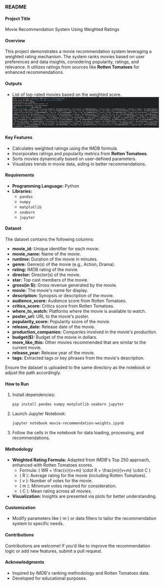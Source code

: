 ### **README**

#### **Project Title**  
Movie Recommendation System Using Weighted Ratings  

#### **Overview**  
This project demonstrates a movie recommendation system leveraging a weighted rating mechanism. The system ranks movies based on user preferences and data insights, considering popularity, ratings, and relevance. It utilizes ratings from sources like **Rotten Tomatoes** for enhanced recommendations.

#### **Outputs**  
- List of top-rated movies based on the weighted score.  
[![Output Recommendation](https://github.com/omair22/Movie-Recommendation-Swipe-App/blob/main/Images/Output-Recommendation-1.png?raw=true)](https://github.com/omair22/Movie-Recommendation-Swipe-App/tree/main)


#### **Key Features**  
- Calculates weighted ratings using the IMDB formula.  
- Incorporates ratings and popularity metrics from **Rotten Tomatoes**.  
- Sorts movies dynamically based on user-defined parameters.  
- Visualizes trends in movie data, aiding in better recommendations.  

#### **Requirements**  
- **Programming Language:** Python  
- **Libraries:**  
  - `pandas`  
  - `numpy`  
  - `matplotlib`  
  - `seaborn`  
  - `jupyter`  

#### **Dataset**  
The dataset contains the following columns:

- **movie_id:** Unique identifier for each movie.  
- **movie_name:** Name of the movie.  
- **runtime:** Duration of the movie in minutes.  
- **genre:** Genre(s) of the movie (e.g., Action, Drama).  
- **rating:** IMDB rating of the movie.  
- **director:** Director(s) of the movie.  
- **star:** Top cast members of the movie.  
- **gross(in $):** Gross revenue generated by the movie.  
- **movie:** The movie's name for display.  
- **description:** Synopsis or description of the movie.  
- **audience_score:** Audience score from Rotten Tomatoes.  
- **critics_score:** Critics score from Rotten Tomatoes.  
- **where_to_watch:** Platforms where the movie is available to watch.  
- **poster_url:** URL to the movie's poster.  
- **popularity_score:** Popularity score of the movie.  
- **release_date:** Release date of the movie.  
- **production_companies:** Companies involved in the movie's production.  
- **budget($):** Budget of the movie in dollars.  
- **more_like_this:** Other movies recommended that are similar to the current movie.  
- **release_year:** Release year of the movie.  
- **tags:** Extracted tags or key phrases from the movie's description.  

Ensure the dataset is uploaded to the same directory as the notebook or adjust the path accordingly.  

#### **How to Run**  
1. Install dependencies:  
   ```bash
   pip install pandas numpy matplotlib seaborn jupyter
   ```  
2. Launch Jupyter Notebook:  
   ```bash
   jupyter notebook movie-recommendation-weights.ipynb
   ```  
3. Follow the cells in the notebook for data loading, processing, and recommendations.  

#### **Methodology**  
- **Weighted Rating Formula:** Adapted from IMDB's Top 250 approach, enhanced with Rotten Tomatoes scores.  
  - Formula: \( WR = \frac{v}{v+m} \cdot R + \frac{m}{v+m} \cdot C \)  
  - \( R \): Average rating for the movie (including Rotten Tomatoes).  
  - \( v \): Number of votes for the movie.  
  - \( m \): Minimum votes required for consideration.  
  - \( C \): Mean rating across all movies.  
- **Visualization:** Insights are presented via plots for better understanding.  


#### **Customization**  
- Modify parameters like \( m \) or data filters to tailor the recommendation system to specific needs.  

#### **Contributions**  
Contributions are welcome! If you’d like to improve the recommendation logic or add new features, submit a pull request.  

#### **Acknowledgments**  
- Inspired by IMDB's ranking methodology and Rotten Tomatoes data.  
- Developed for educational purposes.  
